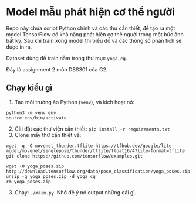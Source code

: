 # Model mẫu phát hiện cơ thể người

Repo này chứa script Python chính và các thứ cần thiết, để tạo ra một model TensorFlow có khả năng phát hiện cơ thể người trong một bức ảnh bất kỳ. Sau khi train xong model thì biểu đồ và các thông số phân tích sẽ được in ra.

Dataset dùng để train nằm trong thư mục `yoga_cg`.

Đây là assignment 2 môn DSS301 của G2.

## Chạy kiểu gì
1. Tạo môi trường ảo Python (`venv`), và kích hoạt nó:
```
python3 -m venv env
source env/bin/activate
```
2. Cài đặt các thư viện cần thiết: `pip install -r requirements.txt`
1. Clone mấy thứ cần thiết về:
```
wget -q -O movenet_thunder.tflite https://tfhub.dev/google/lite-model/movenet/singlepose/thunder/tflite/float16/4?lite-format=tflite
git clone https://github.com/tensorflow/examples.git

wget -O yoga_poses.zip http://download.tensorflow.org/data/pose_classification/yoga_poses.zip
unzip -q yoga_poses.zip -d yoga_cg
rm yoga_poses.zip
```
3. Chạy: `./main.py`. Nhớ để ý nó output những cái gì.